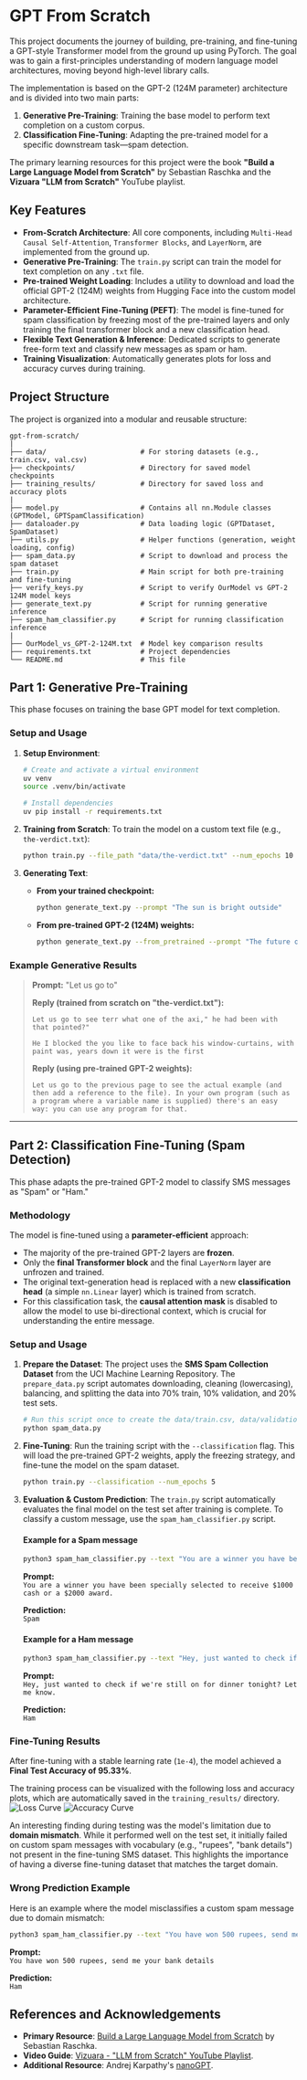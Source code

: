 # GPT From Scratch

This project documents the journey of building, pre-training, and fine-tuning a GPT-style Transformer model from the ground up using PyTorch. The goal was to gain a first-principles understanding of modern language model architectures, moving beyond high-level library calls.

The implementation is based on the GPT-2 (124M parameter) architecture and is divided into two main parts:
1.  **Generative Pre-Training**: Training the base model to perform text completion on a custom corpus.
2.  **Classification Fine-Tuning**: Adapting the pre-trained model for a specific downstream task—spam detection.

The primary learning resources for this project were the book **"Build a Large Language Model from Scratch"** by Sebastian Raschka and the **Vizuara "LLM from Scratch"** YouTube playlist.

## Key Features

* **From-Scratch Architecture**: All core components, including `Multi-Head Causal Self-Attention`, `Transformer Blocks`, and `LayerNorm`, are implemented from the ground up.
* **Generative Pre-Training**: The `train.py` script can train the model for text completion on any `.txt` file.
* **Pre-trained Weight Loading**: Includes a utility to download and load the official GPT-2 (124M) weights from Hugging Face into the custom model architecture.
* **Parameter-Efficient Fine-Tuning (PEFT)**: The model is fine-tuned for spam classification by freezing most of the pre-trained layers and only training the final transformer block and a new classification head.
* **Flexible Text Generation & Inference**: Dedicated scripts to generate free-form text and classify new messages as spam or ham.
* **Training Visualization**: Automatically generates plots for loss and accuracy curves during training.

## Project Structure

The project is organized into a modular and reusable structure:

```
gpt-from-scratch/
|
├── data/                       # For storing datasets (e.g., train.csv, val.csv)
├── checkpoints/                # Directory for saved model checkpoints
├── training_results/           # Directory for saved loss and accuracy plots
|
├── model.py                    # Contains all nn.Module classes (GPTModel, GPTSpamClassification)
├── dataloader.py               # Data loading logic (GPTDataset, SpamDataset)
├── utils.py                    # Helper functions (generation, weight loading, config)
├── spam_data.py                # Script to download and process the spam dataset
├── train.py                    # Main script for both pre-training and fine-tuning
├── verify_keys.py              # Script to verify OurModel vs GPT-2 124M model keys
├── generate_text.py            # Script for running generative inference
├── spam_ham_classifier.py      # Script for running classification inference
|
├── OurModel_vs_GPT-2-124M.txt  # Model key comparison results
├── requirements.txt            # Project dependencies
└── README.md                   # This file
```

## Part 1: Generative Pre-Training

This phase focuses on training the base GPT model for text completion.

### Setup and Usage

1.  **Setup Environment**:
    ```bash
    # Create and activate a virtual environment
    uv venv
    source .venv/bin/activate

    # Install dependencies
    uv pip install -r requirements.txt
    ```

2.  **Training from Scratch**:
    To train the model on a custom text file (e.g., `the-verdict.txt`):
    ```bash
    python train.py --file_path "data/the-verdict.txt" --num_epochs 10
    ```

3.  **Generating Text**:
    * **From your trained checkpoint:**
        ```bash
        python generate_text.py --prompt "The sun is bright outside"
        ```
    * **From pre-trained GPT-2 (124M) weights:**
        ```bash
        python generate_text.py --from_pretrained --prompt "The future of artificial intelligence is"
        ```

### Example Generative Results

> **Prompt:** "Let us go to"
>
> **Reply (trained from scratch on "the-verdict.txt"):**
> ```
> Let us go to see terr what one of the axi," he had been with that pointed?"
>
> He I blocked the you like to face back his window-curtains, with paint was, years down it were is the first
> ```
>
> **Reply (using pre-trained GPT-2 weights):**
> ```
> Let us go to the previous page to see the actual example (and then add a reference to the file). In your own program (such as a program where a variable name is supplied) there's an easy way: you can use any program for that.
> ```

---

## Part 2: Classification Fine-Tuning (Spam Detection)

This phase adapts the pre-trained GPT-2 model to classify SMS messages as "Spam" or "Ham."

### Methodology

The model is fine-tuned using a **parameter-efficient** approach:
* The majority of the pre-trained GPT-2 layers are **frozen**.
* Only the **final Transformer block** and the final `LayerNorm` layer are unfrozen and trained.
* The original text-generation head is replaced with a new **classification head** (a simple `nn.Linear` layer) which is trained from scratch.
* For this classification task, the **causal attention mask** is disabled to allow the model to use bi-directional context, which is crucial for understanding the entire message.

### Setup and Usage

1.  **Prepare the Dataset**:
    The project uses the **SMS Spam Collection Dataset** from the UCI Machine Learning Repository. The `prepare_data.py` script automates downloading, cleaning (lowercasing), balancing, and splitting the data into 70% train, 10% validation, and 20% test sets.
    ```bash
    # Run this script once to create the data/train.csv, data/validation.csv, and data/test.csv files
    python spam_data.py
    ```

2.  **Fine-Tuning**:
    Run the training script with the `--classification` flag. This will load the pre-trained GPT-2 weights, apply the freezing strategy, and fine-tune the model on the spam dataset.
    ```bash
    python train.py --classification --num_epochs 5
    ```

3.  **Evaluation & Custom Prediction**:
    The `train.py` script automatically evaluates the final model on the test set after training is complete. To classify a custom message, use the `spam_ham_classifier.py` script.
    #### Example for a Spam message
    ```bash
    python3 spam_ham_classifier.py --text "You are a winner you have been specially selected to receive $1000 cash or a $2000 award."
    ```
    **Prompt:**  
    `You are a winner you have been specially selected to receive $1000 cash or a $2000 award.`

    **Prediction:**  
    `Spam`

    #### Example for a Ham message
    ```bash
    python3 spam_ham_classifier.py --text "Hey, just wanted to check if we're still on for dinner tonight? Let me know."
    ```
    **Prompt:**  
    `Hey, just wanted to check if we're still on for dinner tonight? Let me know.`

    **Prediction:**  
    `Ham`

### Fine-Tuning Results

After fine-tuning with a stable learning rate (`1e-4`), the model achieved a **Final Test Accuracy of 95.33%**.

The training process can be visualized with the following loss and accuracy plots, which are automatically saved in the `training_results/` directory.
![Loss Curve](training_results/loss_plot.png)
![Accuracy Curve](training_results/accuracy_plot.png)

An interesting finding during testing was the model's limitation due to **domain mismatch**. While it performed well on the test set, it initially failed on custom spam messages with vocabulary (e.g., "rupees", "bank details") not present in the fine-tuning SMS dataset. This highlights the importance of having a diverse fine-tuning dataset that matches the target domain.
### Wrong Prediction Example

Here is an example where the model misclassifies a custom spam message due to domain mismatch:

```bash
python3 spam_ham_classifier.py --text "You have won 500 rupees, send me your bank details"
```

**Prompt:**  
`You have won 500 rupees, send me your bank details`

**Prediction:**  
`Ham`

## References and Acknowledgements

* **Primary Resource**: [Build a Large Language Model from Scratch](https://www.manning.com/books/build-a-large-language-model-from-scratch) by Sebastian Raschka.
* **Video Guide**: [Vizuara - "LLM from Scratch" YouTube Playlist](https://www.youtube.com/playlist?list=PLPTV0NXA_ZSgsLAr8YCgCwhPIJNNtexWu).
* **Additional Resource**: Andrej Karpathy's [nanoGPT](https://github.com/karpathy/nanoGPT).